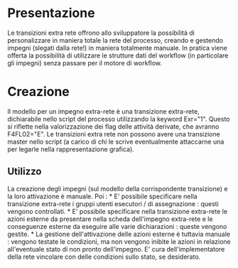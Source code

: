 # Presentazione

Le transizioni extra rete offrono allo sviluppatore la possibilità di personalizzare in maniera totale la rete del processo, creando e gestendo impegni (slegati dalla rete!) in maniera totalmente manuale.
In pratica viene offerta la possibilità di utilizzare le strutture dati del workflow (in particolare gli impegni) senza passare per il motore di workflow.

# Creazione

Il modello per un impegno extra-rete è una transizione extra-rete, dichiarabile nello script del processo utilizzando la keyword Exr="1".
Questo si riflette nella valorizzazione dei flag delle attività derivate, che avranno F4FL02="E".
Le transizioni extra rete non possono avere una transizione master nello script (a carico di chi le scrive eventualmente attaccarne una per legarle nella rappresentazione grafica).

## Utilizzo

La creazione degli impegni (sul modello della corrispondente transizione) e la loro attivazione è manuale.
Poi : 
 \* E' possibile specificare nella transizione extra-rete i gruppi utenti esecutori / di assegnazione :  questi vengono controllati.
 \* E' possibile specificare nella transizione extra-rete le azioni esterne da presentare nella scheda dell'impegno extra-rete e le conseguenze esterne da eseguire alle varie dichiarazioni :  queste vengono gestite.
 \* La gestione dell'attivazione delle azioni esterne è tuttavia manuale :  vengono testate le condizioni, ma non vengono inibite le azioni in relazione all'eventuale stato di non pronto dell'impegno. E' cura dell'implementatore della rete vincolare con delle condizioni sullo stato, se desiderato.

